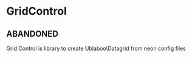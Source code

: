 # GridControl

ABANDONED
---------------

Grid Control is library to create Ublaboo\Datagrid from neon config files
